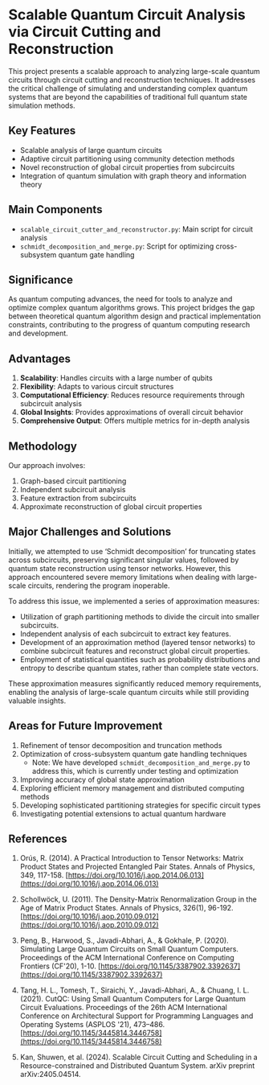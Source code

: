 # Scalable Quantum Circuit Analysis via Circuit Cutting and Reconstruction
This project presents a scalable approach to analyzing large-scale quantum circuits through circuit cutting and reconstruction techniques. It addresses the critical challenge of simulating and understanding complex quantum systems that are beyond the capabilities of traditional full quantum state simulation methods.

## Key Features

- Scalable analysis of large quantum circuits
- Adaptive circuit partitioning using community detection methods
- Novel reconstruction of global circuit properties from subcircuits
- Integration of quantum simulation with graph theory and information theory

## Main Components

- `scalable_circuit_cutter_and_reconstructor.py`: Main script for circuit analysis
- `schmidt_decomposition_and_merge.py`: Script for optimizing cross-subsystem quantum gate handling

## Significance

As quantum computing advances, the need for tools to analyze and optimize complex quantum algorithms grows. This project bridges the gap between theoretical quantum algorithm design and practical implementation constraints, contributing to the progress of quantum computing research and development.

## Advantages

1. **Scalability**: Handles circuits with a large number of qubits
2. **Flexibility**: Adapts to various circuit structures
3. **Computational Efficiency**: Reduces resource requirements through subcircuit analysis
4. **Global Insights**: Provides approximations of overall circuit behavior
5. **Comprehensive Output**: Offers multiple metrics for in-depth analysis

## Methodology

Our approach involves:
1. Graph-based circuit partitioning
2. Independent subcircuit analysis
3. Feature extraction from subcircuits
4. Approximate reconstruction of global circuit properties

## Major Challenges and Solutions

Initially, we attempted to use ‘Schmidt decomposition’ for truncating states across subcircuits, preserving significant singular values, followed by quantum state reconstruction using tensor networks. However, this approach encountered severe memory limitations when dealing with large-scale circuits, rendering the program inoperable.

To address this issue, we implemented a series of approximation measures:
- Utilization of graph partitioning methods to divide the circuit into smaller subcircuits.
- Independent analysis of each subcircuit to extract key features.
- Development of an approximation method (layered tensor networks) to combine subcircuit features and reconstruct global circuit properties.
- Employment of statistical quantities such as probability distributions and entropy to describe quantum states, rather than complete state vectors.

These approximation measures significantly reduced memory requirements, enabling the analysis of large-scale quantum circuits while still providing valuable insights.

## Areas for Future Improvement

1. Refinement of tensor decomposition and truncation methods
2. Optimization of cross-subsystem quantum gate handling techniques
   - Note: We have developed `schmidt_decomposition_and_merge.py` to address this, which is currently under testing and optimization
3. Improving accuracy of global state approximation
4. Exploring efficient memory management and distributed computing methods
5. Developing sophisticated partitioning strategies for specific circuit types
6. Investigating potential extensions to actual quantum hardware

## References

1. Orús, R. (2014). A Practical Introduction to Tensor Networks: Matrix Product States and Projected Entangled Pair States. Annals of Physics, 349, 117-158. [https://doi.org/10.1016/j.aop.2014.06.013](https://doi.org/10.1016/j.aop.2014.06.013)

2. Schollwöck, U. (2011). The Density-Matrix Renormalization Group in the Age of Matrix Product States. Annals of Physics, 326(1), 96-192. [https://doi.org/10.1016/j.aop.2010.09.012](https://doi.org/10.1016/j.aop.2010.09.012)

3. Peng, B., Harwood, S., Javadi-Abhari, A., & Gokhale, P. (2020). Simulating Large Quantum Circuits on Small Quantum Computers. Proceedings of the ACM International Conference on Computing Frontiers (CF'20), 1-10. [https://doi.org/10.1145/3387902.3392637](https://doi.org/10.1145/3387902.3392637)

4. Tang, H. L., Tomesh, T., Siraichi, Y., Javadi-Abhari, A., & Chuang, I. L. (2021). CutQC: Using Small Quantum Computers for Large Quantum Circuit Evaluations. Proceedings of the 26th ACM International Conference on Architectural Support for Programming Languages and Operating Systems (ASPLOS '21), 473–486. [https://doi.org/10.1145/3445814.3446758](https://doi.org/10.1145/3445814.3446758)

5. Kan, Shuwen, et al. (2024). Scalable Circuit Cutting and Scheduling in a Resource-constrained and Distributed Quantum System. arXiv preprint arXiv:2405.04514.
